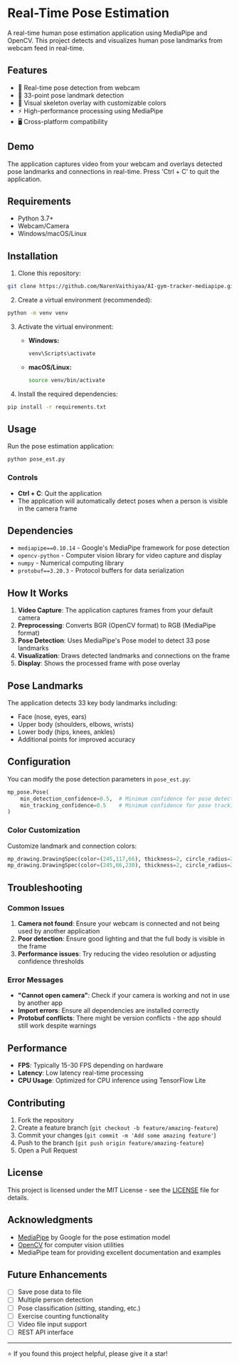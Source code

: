 # Real-Time Pose Estimation

A real-time human pose estimation application using MediaPipe and OpenCV. This project detects and visualizes human pose landmarks from webcam feed in real-time.

## Features

- 🎥 Real-time pose detection from webcam
- 🦴 33-point pose landmark detection
- 🎨 Visual skeleton overlay with customizable colors
- ⚡ High-performance processing using MediaPipe
- 🖥️ Cross-platform compatibility

## Demo

The application captures video from your webcam and overlays detected pose landmarks and connections in real-time. Press 'Ctrl + C' to quit the application.

## Requirements

- Python 3.7+
- Webcam/Camera
- Windows/macOS/Linux

## Installation

1. Clone this repository:
```bash
git clone https://github.com/NarenVaithiyaa/AI-gym-tracker-mediapipe.git
```

2. Create a virtual environment (recommended):
```bash
python -m venv venv
```

3. Activate the virtual environment:
   - **Windows:**
     ```bash
     venv\Scripts\activate
     ```
   - **macOS/Linux:**
     ```bash
     source venv/bin/activate
     ```

4. Install the required dependencies:
```bash
pip install -r requirements.txt
```

## Usage

Run the pose estimation application:

```bash
python pose_est.py
```

### Controls
- **Ctrl + C**: Quit the application
- The application will automatically detect poses when a person is visible in the camera frame

## Dependencies

- `mediapipe==0.10.14` - Google's MediaPipe framework for pose detection
- `opencv-python` - Computer vision library for video capture and display
- `numpy` - Numerical computing library
- `protobuf==3.20.3` - Protocol buffers for data serialization

## How It Works

1. **Video Capture**: The application captures frames from your default camera
2. **Preprocessing**: Converts BGR (OpenCV format) to RGB (MediaPipe format)
3. **Pose Detection**: Uses MediaPipe's Pose model to detect 33 pose landmarks
4. **Visualization**: Draws detected landmarks and connections on the frame
5. **Display**: Shows the processed frame with pose overlay

## Pose Landmarks

The application detects 33 key body landmarks including:
- Face (nose, eyes, ears)
- Upper body (shoulders, elbows, wrists)
- Lower body (hips, knees, ankles)
- Additional points for improved accuracy

## Configuration

You can modify the pose detection parameters in `pose_est.py`:

```python
mp_pose.Pose(
    min_detection_confidence=0.5,  # Minimum confidence for pose detection
    min_tracking_confidence=0.5    # Minimum confidence for pose tracking
)
```

### Color Customization

Customize landmark and connection colors:

```python
mp_drawing.DrawingSpec(color=(245,117,66), thickness=2, circle_radius=2)  # Landmarks
mp_drawing.DrawingSpec(color=(245,66,230), thickness=2, circle_radius=2)  # Connections
```

## Troubleshooting

### Common Issues

1. **Camera not found**: Ensure your webcam is connected and not being used by another application
2. **Poor detection**: Ensure good lighting and that the full body is visible in the frame
3. **Performance issues**: Try reducing the video resolution or adjusting confidence thresholds

### Error Messages

- **"Cannot open camera"**: Check if your camera is working and not in use by another app
- **Import errors**: Ensure all dependencies are installed correctly
- **Protobuf conflicts**: There might be version conflicts - the app should still work despite warnings

## Performance

- **FPS**: Typically 15-30 FPS depending on hardware
- **Latency**: Low latency real-time processing
- **CPU Usage**: Optimized for CPU inference using TensorFlow Lite

## Contributing

1. Fork the repository 
2. Create a feature branch (`git checkout -b feature/amazing-feature`)
3. Commit your changes (`git commit -m 'Add some amazing feature'`)
4. Push to the branch (`git push origin feature/amazing-feature`)
5. Open a Pull Request

## License

This project is licensed under the MIT License - see the [LICENSE](LICENSE) file for details.

## Acknowledgments

- [MediaPipe](https://mediapipe.dev/) by Google for the pose estimation model
- [OpenCV](https://opencv.org/) for computer vision utilities
- MediaPipe team for providing excellent documentation and examples

## Future Enhancements

- [ ] Save pose data to file
- [ ] Multiple person detection
- [ ] Pose classification (sitting, standing, etc.)
- [ ] Exercise counting functionality
- [ ] Video file input support
- [ ] REST API interface

---

⭐ If you found this project helpful, please give it a star!
